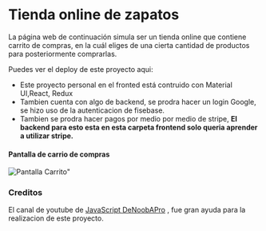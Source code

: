 # Tienda online de zapatos 

La página web de continuación simula ser un tienda online que  contiene  carrito de compras, en la cuál eliges de una cierta cantidad de productos para posteriormente comprarlas.

Puedes ver el deploy de este proyecto aqui: 

* Este proyecto personal  en el fronted  está contruido con Material UI,React, Redux
* Tambien cuenta con algo de backend, se prodra hacer un login Google, se hizo uso de la autenticacion de fisebase.
* Tambien se prodra hacer pagos por medio por medio de stripe, **El backend para esto esta en esta carpeta frontend solo queria  aprender a utilizar stripe.**


#### Pantalla de carrio de compras

![Pantalla Carrito"](/src/components/assets/checkout.PNG "Pantalla Carrito")




### Creditos 

El canal de youtube de [JavaScript DeNoobAPro](https://www.youtube.com/channel/UClmcDeaz6DrSJ85-E3fY3Pg) , fue gran ayuda para la realizacion de este proyecto.



